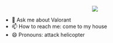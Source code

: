 <p align="center">
  <img src="https://capsule-render.vercel.app/api?text=what are u doing here?🕹️&animation=fadeIn&type=waving&color=gradient&height=100"/>
</p>

- 💬 Ask me about Valorant
- 📫 How to reach me: come to my house
- 😄 Pronouns: attack helicopter

   

